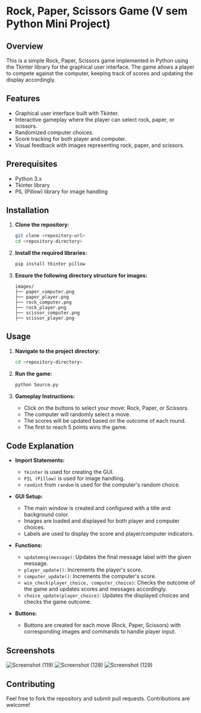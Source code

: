 # Rock, Paper, Scissors Game (V sem Python Mini Project)

## Overview

This is a simple Rock, Paper, Scissors game implemented in Python using the Tkinter library for the graphical user interface. The game allows a player to compete against the computer, keeping track of scores and updating the display accordingly.

## Features

- Graphical user interface built with Tkinter.
- Interactive gameplay where the player can select rock, paper, or scissors.
- Randomized computer choices.
- Score tracking for both player and computer.
- Visual feedback with images representing rock, paper, and scissors.

## Prerequisites

- Python 3.x
- Tkinter library
- PIL (Pillow) library for image handling

## Installation

1. **Clone the repository:**

    ```bash
    git clone <repository-url>
    cd <repository-directory>
    ```

2. **Install the required libraries:**

    ```bash
    pip install tkinter pillow
    ```

3. **Ensure the following directory structure for images:**

    ```
    images/
    ├── paper_computer.png
    ├── paper_player.png
    ├── rock_computer.png
    ├── rock_player.png
    ├── scissor_computer.png
    ├── scissor_player.png
    ```

## Usage

1. **Navigate to the project directory:**

    ```bash
    cd <repository-directory>
    ```

2. **Run the game:**

    ```bash
    python Source.py
    ```

3. **Gameplay Instructions:**
    - Click on the buttons to select your move: Rock, Paper, or Scissors.
    - The computer will randomly select a move.
    - The scores will be updated based on the outcome of each round.
    - The first to reach 5 points wins the game.

## Code Explanation

- **Import Statements:**
  - `tkinter` is used for creating the GUI.
  - `PIL (Pillow)` is used for image handling.
  - `randint` from `random` is used for the computer's random choice.

- **GUI Setup:**
  - The main window is created and configured with a title and background color.
  - Images are loaded and displayed for both player and computer choices.
  - Labels are used to display the score and player/computer indicators.

- **Functions:**
  - `updatemsg(message)`: Updates the final message label with the given message.
  - `player_update()`: Increments the player's score.
  - `computer_update()`: Increments the computer's score.
  - `win_check(player_choice, computer_choice)`: Checks the outcome of the game and updates scores and messages accordingly.
  - `choice_update(player_choice)`: Updates the displayed choices and checks the game outcome.

- **Buttons:**
  - Buttons are created for each move (Rock, Paper, Scissors) with corresponding images and commands to handle player input.

## Screenshots

![Screenshot (119)](https://github.com/thanyarad/RPSProject/assets/159054147/bd049912-4c88-4d4b-8f93-cf3e9bd0d217)
![Screenshot (128)](https://github.com/thanyarad/RPSProject/assets/159054147/ed6d8710-8a17-4e0b-a4c2-1c97d3932827)
![Screenshot (129)](https://github.com/thanyarad/RPSProject/assets/159054147/456e30c3-ba47-42e8-81b4-2572d11a888e)

## Contributing

Feel free to fork the repository and submit pull requests. Contributions are welcome!

